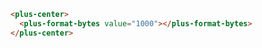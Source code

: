 ```html [template]
<plus-center>
  <plus-format-bytes value="1000"></plus-format-bytes>
</plus-center>
```
